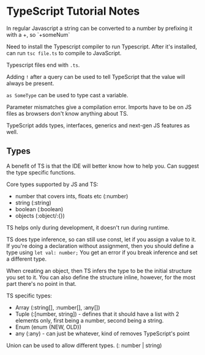 <h1>TypeScript Tutorial Notes</h1>
In regular Javascript a string can be converted to a number by prefixing it with a +, so `+someNum`

Need to install the Typescript compiler to run Typescript.
After it's installed, can run `tsc file.ts` to compile to JavaScript.

Typescript files end with `.ts`.

Adding `!` after a query can be used to tell TypeScript that the value will always be present.

`as SomeType` can be used to type cast a variable.

Parameter mismatches give a compilation error.
Imports have to be on JS files as browsers don't know anything about TS.

TypeScript adds types, interfaces, generics and next-gen JS features as well.

<h2>Types</h2>
A benefit of TS is that the IDE will better know how to help you. Can suggest the type specific functions.

Core types supported by JS and TS:
* number that covers ints, floats etc (:number)
* string (:string)
* boolean (:boolean)
* objects (:object/:{})

TS helps only during development, it doesn't run during runtime.

TS does type inference, so can still use const, let if you assign a value to it.
If you're doing a declaration without assignment, then you should define a type using `let val: number;`
You get an error if you break inference and set a different type.

When creating an object, then TS infers the type to be the initial structure you set to it. You can also define the structure inline, however, for the most part there's no point in that.

TS specific types:
* Array (:string[], :number[], :any[])
* Tuple (:[number, string]) - defines that it should have a list with 2 elements only, first being a number, second being a string.
* Enum (enum {NEW, OLD})
* any (:any) - can just be whatever, kind of removes TypeScript's point

Union can be used to allow different types. (: number | string)